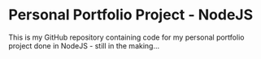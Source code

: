 # Personal Portfolio Project - NodeJS
This is my GitHub repository containing code for my personal portfolio project done in NodeJS - still in the making...